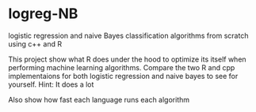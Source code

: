 # logreg-NB
logistic regression and naive Bayes classification algorithms from scratch using c++ and R

This project show what R does under the hood to optimize its itself when performing machine learning algorithms. Compare the two R and cpp implementaions for both logistic regression and naive bayes to see for yourself. Hint: It does a lot

Also show how fast each language runs each algorithm
